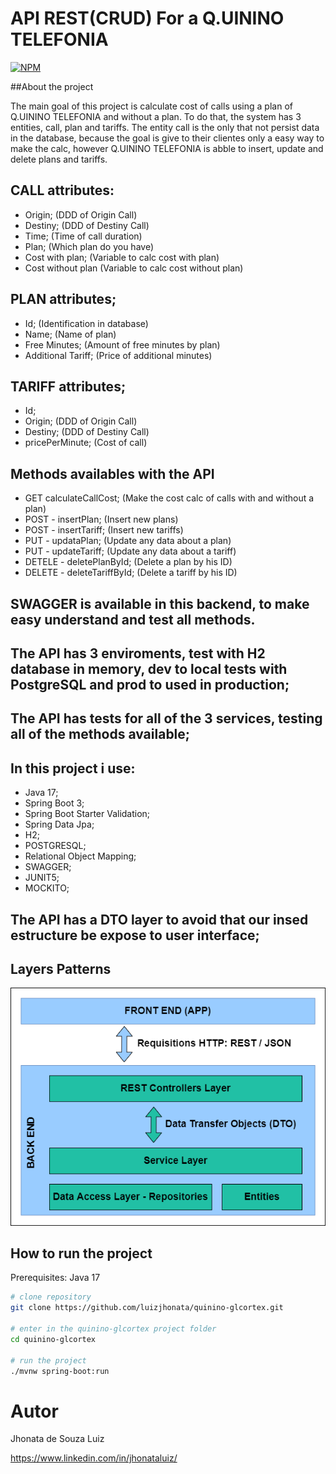 # API REST(CRUD) For a Q.UININO TELEFONIA
[![NPM](https://img.shields.io/npm/l/react)](https://github.com/luizjhonata/quinino-glcortex/blob/main/LICENCE)

##About the project

The main goal of this project is calculate cost of calls using a plan of Q.UININO TELEFONIA and without a plan. 
To do that, the system has 3 entities, call, plan and tariffs. The entity call is the only that not persist data in the database, because the goal is give to their clientes only a easy way to make the calc, however Q.UININO TELEFONIA is abble to insert, update and delete plans and tariffs.

## CALL attributes:

- Origin; (DDD of Origin Call)
- Destiny; (DDD of Destiny Call)
- Time; (Time of call duration)
- Plan; (Which plan do you have)
- Cost with plan; (Variable to calc cost with plan)
- Cost without plan (Variable to calc cost without plan)

## PLAN attributes;

- Id; (Identification in database)
- Name; (Name of plan)
- Free Minutes; (Amount of free minutes by plan)
- Additional Tariff; (Price of additional minutes)

## TARIFF attributes;

- Id;
- Origin; (DDD of Origin Call)
- Destiny; (DDD of Destiny Call)
- pricePerMinute; (Cost of call)

## Methods availables with the API

- GET calculateCallCost; (Make the cost calc of calls with and without a plan)
- POST - insertPlan; (Insert new plans)
- POST - insertTariff; (Insert new tariffs)
- PUT - updataPlan; (Update any data about a plan)
- PUT - updateTariff; (Update any data about a tariff)
- DETELE - deletePlanById; (Delete a plan by his ID)
- DELETE - deleteTariffById; (Delete a tariff by his ID)

## SWAGGER is available in this backend, to make easy understand and test all methods.

## The API has 3 enviroments, test with H2 database in memory, dev to local tests with PostgreSQL and prod to used in production;

## The API has tests for all of the 3 services, testing all of the methods available;

## In this project i use:

- Java 17;
- Spring Boot 3;
- Spring Boot Starter Validation;
- Spring Data Jpa;
- H2;
- POSTGRESQL;
- Relational Object Mapping;
- SWAGGER;
- JUNIT5;
- MOCKITO;

## The API has a DTO layer to avoid that our insed estructure be expose to user interface;
## Layers Patterns
![Web](https://github.com/luizjhonata/assetsreadme/blob/main/foodDeliveryBackEnd/layerPatterns.png)

## How to run the project

Prerequisites: Java 17

```bash
# clone repository
git clone https://github.com/luizjhonata/quinino-glcortex.git

# enter in the quinino-glcortex project folder
cd quinino-glcortex

# run the project
./mvnw spring-boot:run
```

# Autor

Jhonata de Souza Luiz

https://www.linkedin.com/in/jhonataluiz/
